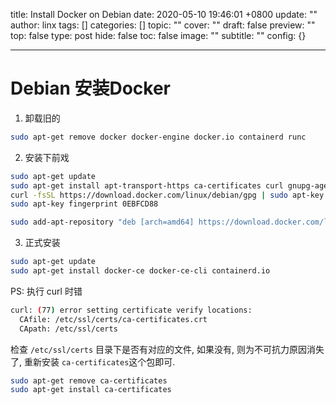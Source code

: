 title: Install Docker on Debian
date: 2020-05-10 19:46:01 +0800
update: ""
author: linx
tags: []
categories: []
topic: ""
cover: ""
draft: false
preview: ""
top: false
type: post
hide: false
toc: false
image: ""
subtitle: ""
config: {}


---



# Debian 安装Docker
<!--more-->

1. 卸载旧的

```bash
sudo apt-get remove docker docker-engine docker.io containerd runc
```

2. 安装下前戏

```bash
sudo apt-get update
sudo apt-get install apt-transport-https ca-certificates curl gnupg-agent software-properties-common
curl -fsSL https://download.docker.com/linux/debian/gpg | sudo apt-key add -
sudo apt-key fingerprint 0EBFCD88

sudo add-apt-repository "deb [arch=amd64] https://download.docker.com/linux/debian $(lsb_release -cs) stable"
```

3. 正式安装

```bash
sudo apt-get update
sudo apt-get install docker-ce docker-ce-cli containerd.io
```

PS: 执行 curl 时错

```bash
curl: (77) error setting certificate verify locations:
  CAfile: /etc/ssl/certs/ca-certificates.crt
  CApath: /etc/ssl/certs
```

检查 `/etc/ssl/certs` 目录下是否有对应的文件, 如果没有, 则为不可抗力原因消失了, 重新安装 `ca-certificates`这个包即可.

```bash
sudo apt-get remove ca-certificates
sudo apt-get install ca-certificates
```
